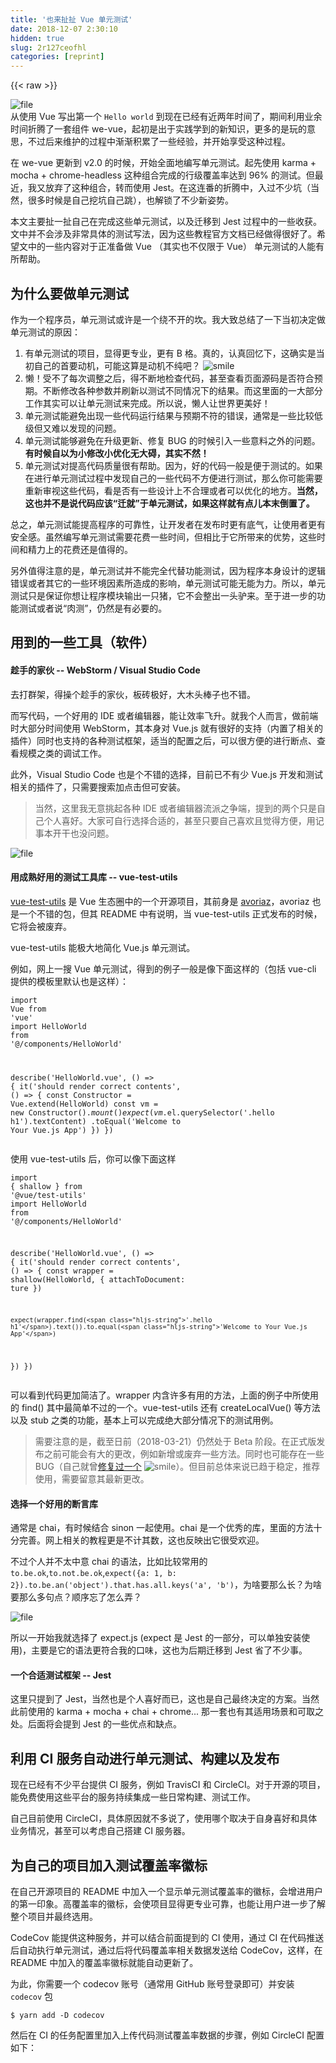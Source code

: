```yaml
---
title: '也来扯扯 Vue 单元测试' 
date: 2018-12-07 2:30:10
hidden: true
slug: 2r127ceofhl
categories: [reprint]
---
```


{{< raw >}}

                    
<p><span class="img-wrap"><img data-src="/img/remote/1460000014112450" src="https://static.alili.tech/img/remote/1460000014112450" alt="file" title="file" style="cursor: pointer; display: inline;"></span><br>从使用 Vue 写出第一个 <code>Hello world</code> 到现在已经有近两年时间了，期间利用业余时间折腾了一套组件 we-vue，起初是出于实践学到的新知识，更多的是玩的意思，不过后来维护的过程中渐渐积累了一些经验，并开始享受这种过程。</p>
<p>在 we-vue 更新到 v2.0 的时候，开始全面地编写单元测试。起先使用 karma + mocha + chrome-headless 这种组合完成的行级覆盖率达到 96% 的测试。但最近，我又放弃了这种组合，转而使用 Jest。在这连番的折腾中，入过不少坑（当然，很多时候是自己挖坑自己跳），也解锁了不少新姿势。</p>
<p>本文主要扯一扯自己在完成这些单元测试，以及迁移到 Jest 过程中的一些收获。文中并不会涉及非常具体的测试写法，因为这些教程官方文档已经做得很好了。希望文中的一些内容对于正准备做 Vue （其实也不仅限于 Vue） 单元测试的人能有所帮助。</p>
<h2 id="articleHeader0">为什么要做单元测试</h2>
<p>作为一个程序员，单元测试或许是一个绕不开的坎。我大致总结了一下当初决定做单元测试的原因：</p>
<ol>
<li>有单元测试的项目，显得更专业，更有 B 格。真的，认真回忆下，这确实是当初自己的首要动机，可能这算是动机不纯吧？ <img src="https://static.alili.techundefined" class="emoji" alt="smile" title="smile">
</li>
<li>懒！受不了每次调整之后，得不断地检查代码，甚至查看页面源码是否符合预期。不断修改各种参数并刷新以测试不同情况下的结果。而这里面的一大部分工作其实可以让单元测试来完成。所以说，懒人让世界更美好！</li>
<li>单元测试能避免出现一些代码运行结果与预期不符的错误，通常是一些比较低级但又难以发现的问题。</li>
<li>单元测试能够避免在升级更新、修复 BUG 的时候引入一些意料之外的问题。<strong>有时候自以为小修改小优化无大碍，其实不然！</strong>
</li>
<li>单元测试对提高代码质量很有帮助。因为，好的代码一般是便于测试的。如果在进行单元测试过程中发现自己的一些代码不方便进行测试，那么你可能需要重新审视这些代码，看是否有一些设计上不合理或者可以优化的地方。<strong>当然，这也并不是说代码应该“迁就”于单元测试，如果这样就有点儿本末倒置了。</strong>
</li>
</ol>
<p>总之，单元测试能提高程序的可靠性，让开发者在发布时更有底气，让使用者更有安全感。虽然编写单元测试需要花费一些时间，但相比于它所带来的优势，这些时间和精力上的花费还是值得的。</p>
<p>另外值得注意的是，单元测试并不能完全代替功能测试，因为程序本身设计的逻辑错误或者其它的一些环境因素所造成的影响，单元测试可能无能为力。所以，单元测试只是保证你想让程序模块输出一只猪，它不会整出一头驴来。至于进一步的功能测试或者说“肉测”，仍然是有必要的。</p>
<h2 id="articleHeader1">用到的一些工具（软件）</h2>
<h4>趁手的家伙 -- WebStorm / Visual Studio Code</h4>
<p>去打群架，得操个趁手的家伙，板砖极好，大木头棒子也不错。</p>
<p>而写代码，一个好用的 IDE 或者编辑器，能让效率飞升。就我个人而言，做前端时大部分时间使用 WebStorm，其本身对 Vue.js 就有很好的支持（内置了相关的插件）同时也支持的各种测试框架，适当的配置之后，可以很方便的进行断点、查看规模之类的调试工作。</p>
<p>此外，Visual Studio Code 也是个不错的选择，目前已不有少 Vue.js 开发和测试相关的插件了，只需要搜索加点击但可安装。</p>
<blockquote>当然，这里我无意挑起各种 IDE 或者编辑器流派之争端，提到的两个只是自己个人喜好。大家可自行选择合适的，甚至只要自己喜欢且觉得方便，用记事本开干也没问题。</blockquote>
<p><span class="img-wrap"><img data-src="/img/remote/1460000014112451" src="https://static.alili.tech/img/remote/1460000014112451" alt="file" title="file" style="cursor: pointer; display: inline;"></span></p>
<h4>用成熟好用的测试工具库 -- vue-test-utils</h4>
<p><a href="https://github.com/vuejs/vue-test-utils" rel="nofollow noreferrer" target="_blank">vue-test-utils</a> 是 Vue 生态圈中的一个开源项目，其前身是 <a href="https://github.com/eddyerburgh/avoriaz" rel="nofollow noreferrer" target="_blank">avoriaz</a>，avoriaz 也是一个不错的包，但其 README 中有说明，当 vue-test-utils 正式发布的时候， 它将会被废弃。</p>
<p>vue-test-utils 能极大地简化 Vue.js 单元测试。</p>
<p>例如，网上一搜 Vue 单元测试，得到的例子一般是像下面这样的（包括 vue-cli 提供的模板里默认也是这样）：</p>
<div class="widget-codetool" style="display:none;">
      <div class="widget-codetool--inner">
      <span class="selectCode code-tool" data-toggle="tooltip" data-placement="top" title="" data-original-title="全选"></span>
      <span type="button" class="copyCode code-tool" data-toggle="tooltip" data-placement="top" data-clipboard-text="import Vue from 'vue'
import HelloWorld from '@/components/HelloWorld'

describe('HelloWorld.vue', () => {
  it('should render correct contents', () => {
    const Constructor = Vue.extend(HelloWorld)
    const vm = new Constructor().$mount()
    expect(vm.$el.querySelector('.hello h1').textContent)
      .toEqual('Welcome to Your Vue.js App')
  })
})" title="" data-original-title="复制"></span>
      <span type="button" class="saveToNote code-tool" data-toggle="tooltip" data-placement="top" title="" data-original-title="放进笔记"></span>
      </div>
      </div><pre class="javascript hljs"><code class="js"><span class="hljs-keyword">import</span> Vue <span class="hljs-keyword">from</span> <span class="hljs-string">'vue'</span>
<span class="hljs-keyword">import</span> HelloWorld <span class="hljs-keyword">from</span> <span class="hljs-string">'@/components/HelloWorld'</span>

describe(<span class="hljs-string">'HelloWorld.vue'</span>, () =&gt; {
  it(<span class="hljs-string">'should render correct contents'</span>, () =&gt; {
    <span class="hljs-keyword">const</span> Constructor = Vue.extend(HelloWorld)
    <span class="hljs-keyword">const</span> vm = <span class="hljs-keyword">new</span> Constructor().$mount()
    expect(vm.$el.querySelector(<span class="hljs-string">'.hello h1'</span>).textContent)
      .toEqual(<span class="hljs-string">'Welcome to Your Vue.js App'</span>)
  })
})</code></pre>
<p>使用 vue-test-utils 后，你可以像下面这样</p>
<div class="widget-codetool" style="display:none;">
      <div class="widget-codetool--inner">
      <span class="selectCode code-tool" data-toggle="tooltip" data-placement="top" title="" data-original-title="全选"></span>
      <span type="button" class="copyCode code-tool" data-toggle="tooltip" data-placement="top" data-clipboard-text="import { shallow } from '@vue/test-utils'
import HelloWorld from '@/components/HelloWorld'

describe('HelloWorld.vue', () => {
  it('should render correct contents', () => {
    const wrapper = shallow(HelloWorld, {
      attachToDocument: ture
    })

    expect(wrapper.find('.hello h1').text()).to.equal('Welcome to Your Vue.js App')
  })
})" title="" data-original-title="复制"></span>
      <span type="button" class="saveToNote code-tool" data-toggle="tooltip" data-placement="top" title="" data-original-title="放进笔记"></span>
      </div>
      </div><pre class="javascript hljs"><code class="js"><span class="hljs-keyword">import</span> { shallow } <span class="hljs-keyword">from</span> <span class="hljs-string">'@vue/test-utils'</span>
<span class="hljs-keyword">import</span> HelloWorld <span class="hljs-keyword">from</span> <span class="hljs-string">'@/components/HelloWorld'</span>

describe(<span class="hljs-string">'HelloWorld.vue'</span>, () =&gt; {
  it(<span class="hljs-string">'should render correct contents'</span>, () =&gt; {
    <span class="hljs-keyword">const</span> wrapper = shallow(HelloWorld, {
      <span class="hljs-attr">attachToDocument</span>: ture
    })

    expect(wrapper.find(<span class="hljs-string">'.hello h1'</span>).text()).to.equal(<span class="hljs-string">'Welcome to Your Vue.js App'</span>)
  })
})</code></pre>
<p>可以看到代码更加简洁了。wrapper 内含许多有用的方法，上面的例子中所使用的 find() 其中最简单不过的一个。vue-test-utils 还有 createLocalVue() 等方法以及 stub 之类的功能，基本上可以完成绝大部分情况下的测试用例。</p>
<blockquote>需要注意的是，截至日前（2018-03-21）仍然处于 Beta 阶段。在正式版发布之前可能会有大的更改，例如新增或废弃一些方法。同时也可能存在一些 BUG（自己就曾<a href="https://github.com/vuejs/vue-test-utils/issues/263" rel="nofollow noreferrer" target="_blank">修复过一个</a> <img src="https://static.alili.techundefined" class="emoji" alt="smile" title="smile">）。但目前总体来说已趋于稳定，推荐使用，需要留意其最新更改。</blockquote>
<h4>选择一个好用的断言库</h4>
<p>通常是 chai，有时候结合 sinon 一起使用。chai 是一个优秀的库，里面的方法十分完善。网上相关的教程更是不计其数，这也反映出它很受欢迎。</p>
<p>不过个人并不太中意 chai 的语法，比如比较常用的 <code>to.be.ok</code>,<code>to.not.be.ok</code>,<code>expect({a: 1, b: 2}).to.be.an('object').that.has.all.keys('a', 'b')</code>，为啥要那么长？为啥要那么多句点？顺序忘了怎么弄？</p>
<p><span class="img-wrap"><img data-src="/img/remote/1460000014112452" src="https://static.alili.tech/img/remote/1460000014112452" alt="file" title="file" style="cursor: pointer; display: inline;"></span></p>
<p>所以一开始我就选择了 expect.js (expect 是 Jest 的一部分，可以单独安装使用)，主要是它的语法更符合我的口味，这也为后期迁移到 Jest 省了不少事。</p>
<h4>一个合适测试框架 -- Jest</h4>
<p>这里只提到了 Jest，当然也是个人喜好而已，这也是自己最终决定的方案。当然此前使用的 karma + mocha + chai + chrome... 那一套也有其适用场景和可取之处。后面将会提到 Jest 的一些优点和缺点。</p>
<h2 id="articleHeader2">利用 CI 服务自动进行单元测试、构建以及发布</h2>
<p>现在已经有不少平台提供 CI 服务，例如 TravisCI 和 CircleCI。对于开源的项目，能免费使用这些平台的服务持续集成一些日常构建、测试工作。</p>
<p>自己目前使用 CircleCI，具体原因就不多说了，使用哪个取决于自身喜好和具体业务情况，甚至可以考虑自己搭建 CI 服务器。</p>
<h2 id="articleHeader3">为自己的项目加入测试覆盖率徽标</h2>
<p>在自己开源项目的 README 中加入一个显示单元测试覆盖率的徽标，会增进用户的第一印象。高覆盖率的徽标，会使项目显得更专业可靠，也能让用户进一步了解整个项目并最终选用。</p>
<p>CodeCov 能提供这种服务，并可以结合前面提到的 CI 使用，通过 CI 在代码推送后自动执行单元测试，通过后将代码覆盖率相关数据发送给 CodeCov，这样，在 README 中加入的覆盖率徽标就能自动更新了。</p>
<p>为此，你需要一个 codecov 账号（通常用 GitHub 账号登录即可）并安装 <code>codecov</code> 包</p>
<div class="widget-codetool" style="display:none;">
      <div class="widget-codetool--inner">
      <span class="selectCode code-tool" data-toggle="tooltip" data-placement="top" title="" data-original-title="全选"></span>
      <span type="button" class="copyCode code-tool" data-toggle="tooltip" data-placement="top" data-clipboard-text="$ yarn add -D codecov" title="" data-original-title="复制"></span>
      <span type="button" class="saveToNote code-tool" data-toggle="tooltip" data-placement="top" title="" data-original-title="放进笔记"></span>
      </div>
      </div><pre class="hljs dockerfile"><code class="shell" style="word-break: break-word; white-space: initial;">$ yarn <span class="hljs-keyword">add</span><span class="bash"> -D codecov</span></code></pre>
<p>然后在 CI 的任务配置里加入上传代码测试覆盖率数据的步骤，例如 CircleCI 配置如下：</p>
<div class="widget-codetool" style="display:none;">
      <div class="widget-codetool--inner">
      <span class="selectCode code-tool" data-toggle="tooltip" data-placement="top" title="" data-original-title="全选"></span>
      <span type="button" class="copyCode code-tool" data-toggle="tooltip" data-placement="top" data-clipboard-text="steps:
    ## 前面部分任务省略

    # run tests!
    - run: yarn test

    # update codecov stats
    - run: ./node_modules/.bin/codecov" title="" data-original-title="复制"></span>
      <span type="button" class="saveToNote code-tool" data-toggle="tooltip" data-placement="top" title="" data-original-title="放进笔记"></span>
      </div>
      </div><pre class="yaml hljs"><code class="yaml"><span class="hljs-attr">steps:</span>
    <span class="hljs-comment">## 前面部分任务省略</span>

    <span class="hljs-comment"># run tests!</span>
<span class="hljs-attr">    - run:</span> <span class="hljs-string">yarn</span> <span class="hljs-string">test</span>

    <span class="hljs-comment"># update codecov stats</span>
<span class="hljs-attr">    - run:</span> <span class="hljs-string">./node_modules/.bin/codecov</span></code></pre>
<p>最后在 README 里加入微标图片就可以了,就像这样。</p>
<p><span class="img-wrap"><img data-src="/img/remote/1460000014112453" src="https://static.alili.tech/img/remote/1460000014112453" alt="code cov" title="code cov" style="cursor: pointer;"></span></p>
<h2 id="articleHeader4">Jest 相对于 karma + mocha + Chrome 组合的优缺点</h2>
<p>前面提到，我最终转向了使用 Jest，这并非一时脑热，而是经过多次权衡和尝试之后才作的决定。主要是由于 Jest 相对于之前的方案有着不少优势，一些特性让测试变得更轻松愉快，更有效率。</p>
<p>我大致做了下对比，粗略总结如下：</p>
<h3 id="articleHeader5">优点</h3>
<ol>
<li>一站式的解决方案<p>在使用 Jest 之前，我需要一个测试框架（mocha），需要一个测试运行器（karma），需要一个断言库（chai），需要一个用来做 spies/stubs/mocks 的工具（sinon 以及 sinon-chai 插件），一个用于测试的浏览器环境（可以是 Chrome 浏览器，也可以用 PhantomJS）。</p>
<p>而使用 Jest 后，只要安装它，全都搞定了。</p>
</li>
<li>全面的官方文档，易于学习和使用<p>Jest 的官方文档很完善，对着文档很快就能上手。而在之前，我需要学习好几个插件的用法，至少得知道 mocha 用处和原理吧 我得学会 karma 的配置和命令，chai 的各种断言方法……，经常得周旋于不同的文档站之间，其实是件很烦也很低效的事。</p>
</li>
<li>配置简单方便</li>
<li>更直观明确的测试信息提示</li>
<li>
<p>方便的命令行工具</p>
<p>全局安装 Jest 后，可以在命令行执行单元测试，配合各种命令参数，可以方便地实现执行单个测试、监视文件变化并自动执行等功能。特别是对于监视文件变化并执行，它提供多种模式，可以只执行修改过的测试。记得初次读到这部分文档时，我不禁仰天长啸，竟然有这么骚气凌人的操作？</p>
<blockquote>Jest 甚至提供了 jest-codemods 这一工具，用来将使用其它包的测试迁移为使用 Jest</blockquote>
</li>
</ol>
<h3 id="articleHeader6">缺点</h3>
<ol>
<li>jsdom 的一些局限性<p>因为 Jest 是基于 jsdom 的，jsdom 毕竟不是真实的浏览器环境，它在测试过程中其实并不真正的“渲染”组件。这会导致一些问题，例如，如果组件代码中有一些根据实际渲染后的属性值进行计算（比如元素的 clientWidth）就可能出问题，因为 jsdom 中这些参数通常默认是 0.</p>
<p>所以有些情况下，测试中可能要施以一些骚操作，比如自行 mock（实例上就是伪造，但合理地伪造）一些中间值，来满足测试用例。如果你的项目中这样的情况很多，还是建议使用 karma + mocha + chrome 这一组合。</p>
</li>
<li>周边相关的包可能还不完善<p>例如 vue-jest，目前的版本并不能完全实现 vue-loader 的功能。比如，使用 sass，postcss 之类的功能，它会抛出警告信息。代码中直接 import 实际的 css 文件，则有可能报错，这时则需要使用 mock 来模拟 css 文件。这些问题，在使用 karma-mocha Chrome 的时候是没有的，因为测试运行于真实的浏览器环境中。</p>
</li>
</ol>
<h2 id="articleHeader7">ChromeHeadless vs. PhantomJS?</h2>
<p>较新版本的 Chrome 支持以 headless 模式运行，这对于测试这种不需要显示界面的任务来说是很合适了（其实也可以使用常规模式，只不过执行测试的时候 Chrome 会弹出窗口）。</p>
<p>而在 Chrome 推出 headless 模式功能之前。我们通常用 PhantomJS 的 headless WebKit 环境来进行测试，但它有着一些久未解决的问题，而且更新进度越来越慢。不欠前（2018-03-05），因为开发组内部意见不合，PhantomJS 项目已经封存了代码暂停开发了。</p>
<p>Chrome headless 对于 PhantomJS 来说算是一个致命的打击，特别是 <br>Chrome 官方推出的 puppeteer 在短时间内已经被广泛接受和使用。但其实 PhantomJS 还是有一些适用场景的，例如一些服务器并不支持 Chrome，这种情况下 PhantomJS 就有用武之地了。不过目前看来，对手的碾压以及自身维护团队的涣散，让我有理由放弃它了。</p>
<h2 id="articleHeader8">后记</h2>
<p>实践总是最有效率的学习方式，不停地折腾才能不断的进步，特别是对于编程这事上，每天都有新的东西出现。</p>
<p>编写单元测试可能比较枯燥，因为它并不像做新功能一样让人兴奋。但只要耐心调试，当全部测试用例都通过，当最后测试覆盖率慢慢提升时，那种成就感也不亚于开发出了新功能！</p>
<h2 id="articleHeader9">广告</h2>
<p>最后，无耻地为自己的 we-vue 打个小广告 <img src="https://static.alili.techundefined" class="emoji" alt="smile" title="smile">  ，虽然目前不成气候，也还有不少需要完善的地方。但自己会做下去，也希望能有更多的人支持和参与。里面可以看到一些觉的组件测试套路，目前组件部分的单元测试覆盖率已经超过 99%。</p>
<p>项目地址: <a href="https://github.com/tianyong90/we-vue" rel="nofollow noreferrer" target="_blank">https://github.com/tianyong90/we-vue</a>  <br>在线文档: <a href="https://wevue.org" rel="nofollow noreferrer" target="_blank">https://wevue.org</a>  <br>在线示例: <a href="https://demo.wevue.org" rel="nofollow noreferrer" target="_blank">https://demo.wevue.org</a></p>

                
{{< /raw >}}

# 版权声明
本文资源来源互联网，仅供学习研究使用，版权归该资源的合法拥有者所有，

本文仅用于学习、研究和交流目的。转载请注明出处、完整链接以及原作者。

原作者若认为本站侵犯了您的版权，请联系我们，我们会立即删除！

## 原文标题
也来扯扯 Vue 单元测试

## 原文链接
[https://segmentfault.com/a/1190000014112447](https://segmentfault.com/a/1190000014112447)

